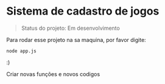 # Sistema de cadastro de jogos

> Status do projeto: Em desenvolvimento

Para rodar esse projeto na sa maquina, por favor digite:

```
node app.js
```
:)

Criar novas funções e novos codigos
